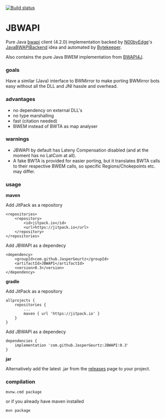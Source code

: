 [![Build status](https://ci.appveyor.com/api/projects/status/ngenj2x0pv2qrjku/branch/develop?svg=true)](https://ci.appveyor.com/project/JasperGeurtz/jbwapi/branch/develop)
# JBWAPI
Pure Java [bwapi](https://github.com/bwapi/bwapi) client (4.2.0) implementation backed by [N00byEdge](https://github.com/N00byEdge)'s [JavaBWAPIBackend](https://github.com/N00byEdge/JavaBWAPIBackend) idea and automated by [Bytekeeper](https://github.com/Bytekeeper).

Also contains the pure Java BWEM implementation from [BWAPI4J](https://github.com/OpenBW/BWAPI4J).

### goals
Have a similar (Java) interface to BWMirror to make porting BWMirror bots easy without all the DLL and JNI hassle and overhead.

### advantages
 - no dependency on external DLL's
 - no type marshalling
 - fast (citation needed)
 - BWEM instead of BWTA as map analyser

### warnings
 - JBWAPI by default has Lateny Compensation disabled (and at the moment has no LatCom at all).
 - A fake BWTA is provided for easier porting, but it translates BWTA calls to their respective BWEM calls, so specific Regions/Chokepoints etc. may differ.

### usage
**maven**

Add JitPack as a repository
```
<repositories>
    <repository>
        <id>jitpack.io</id>
        <url>https://jitpack.io</url>
    </repository>
</repositories>
```
Add JBWAPI as a dependecy
```
<dependency>
    <groupId>com.github.JasperGeurtz</groupId>
    <artifactId>JBWAPI</artifactId>
    <version>0.3</version>
</dependency>
```

**gradle**

Add JitPack as a repository
```
allprojects {
    repositories {
        ...
        maven { url 'https://jitpack.io' }
    }
}
```
Add JBWAPI as a dependecy
```
dependencies {
    implementation 'com.github.JasperGeurtz:JBWAPI:0.3'
}
```

**jar**

Alternatively add the latest .jar from the [releases](https://github.com/JasperGeurtz/JBWAPI/releases) page to your project.

### compilation
`mvnw.cmd package`

or if you already have maven installed

`mvn package`
